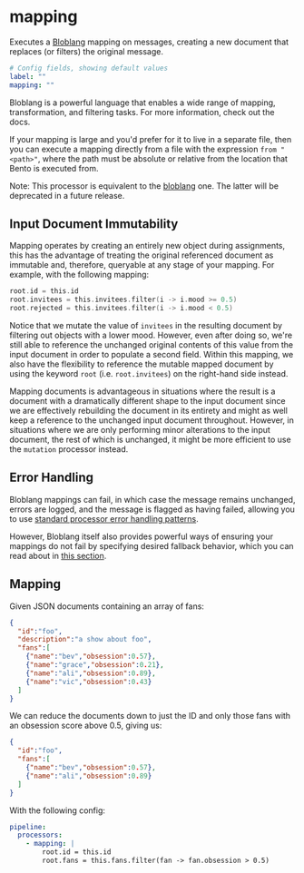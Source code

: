 # mapping

Executes a [Bloblang](../../bloblang.md) mapping on messages, creating a new document that replaces (or filters) the original message.

```yaml
# Config fields, showing default values
label: ""
mapping: ""
```

Bloblang is a powerful language that enables a wide range of mapping, transformation, and filtering tasks. For more information, check out the docs.

If your mapping is large and you'd prefer for it to live in a separate file, then you can execute a mapping directly from a file with the expression `from "<path>"`, where the path must be absolute or relative from the location that Bento is executed from.

Note: This processor is equivalent to the [bloblang](./bloblang.md) one. The latter will be deprecated in a future release.

## Input Document Immutability

Mapping operates by creating an entirely new object during assignments, this has the advantage of treating the original referenced document as immutable and, therefore, queryable at any stage of your mapping. For example, with the following mapping:

```go
root.id = this.id
root.invitees = this.invitees.filter(i -> i.mood >= 0.5)
root.rejected = this.invitees.filter(i -> i.mood < 0.5)
```

Notice that we mutate the value of `invitees` in the resulting document by filtering out objects with a lower mood. However, even after doing so, we're still able to reference the unchanged original contents of this value from the input document in order to populate a second field. Within this mapping, we also have the flexibility to reference the mutable mapped document by using the keyword `root` (i.e. `root.invitees`) on the right-hand side instead.

Mapping documents is advantageous in situations where the result is a document with a dramatically different shape to the input document since we are effectively rebuilding the document in its entirety and might as well keep a reference to the unchanged input document throughout. However, in situations where we are only performing minor alterations to the input document, the rest of which is unchanged, it might be more efficient to use the `mutation` processor instead.

## Error Handling

Bloblang mappings can fail, in which case the message remains unchanged, errors are logged, and the message is flagged as having failed, allowing you to use [standard processor error handling patterns](../../configurations/error_handling.md).

However, Bloblang itself also provides powerful ways of ensuring your mappings do not fail by specifying desired fallback behavior, which you can read about in [this section](../../configurations/error_handling.md).

## Mapping

Given JSON documents containing an array of fans:

```json
{
  "id":"foo",
  "description":"a show about foo",
  "fans":[
    {"name":"bev","obsession":0.57},
    {"name":"grace","obsession":0.21},
    {"name":"ali","obsession":0.89},
    {"name":"vic","obsession":0.43}
  ]
}
```

We can reduce the documents down to just the ID and only those fans with an obsession score above 0.5, giving us:

```json
{
  "id":"foo",
  "fans":[
    {"name":"bev","obsession":0.57},
    {"name":"ali","obsession":0.89}
  ]
}
```

With the following config:

```yaml
pipeline:
  processors:
    - mapping: |
        root.id = this.id
        root.fans = this.fans.filter(fan -> fan.obsession > 0.5)
```